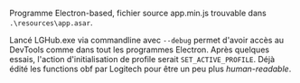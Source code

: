 Programme Electron-based, fichier source app.min.js trouvable dans `.\resources\app.asar`. 

Lancé LGHub.exe via commandline avec `--debug` permet d'avoir accès au DevTools comme dans tout les programmes Electron. 
Après quelques essais, l'action d'initialisation de profile serait `SET_ACTIVE_PROFILE`. Déjà édité les functions obf par Logitech pour être un peu plus *human-readable*. 
